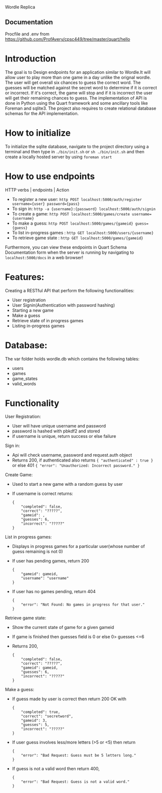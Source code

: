 Wordle Replica

## Documentation
Procfile and .env from https://github.com/ProfAvery/cpsc449/tree/master/quart/hello

# Introduction
The goal is to Design endpoints for an application similar to Wordle.It will allow user to play more than one game in a day unlike the orignal wordle. The user will get overall six chances to guess the correct word. The guesses will be matched against the secret word to determine if it is correct or incorrect. If it's correct, the game will stop and if it is incorrect the user will get their remaining chances to guess.
The implementation of API is done in Python using the Quart framework and some ancillary tools like Foreman and sqlite3. The project also requires to create relational database schemas for the API implementation.

# How to initialize
To initialize the sqlite database, navigate to the project directory using a terminal and then type in `./bin/init.sh` or `sh ./bin/init.sh` and then create a locally hosted server by using `foreman start`

# How to use endpoints
  HTTP verbs | endpoints | Action 

- To register a new user: `http POST localhost:5000/auth/register username={user} password={pass}`
- To sign in: `http -a {username}:{password} localhost:5000/auth/signin`
- To create a game: `http POST localhost:5000/games/create username={username}`
- To make a guess: `http POST localhost:5000/games/{gameid} guess={guess}`  
- To list in-progress games : `http GET localhost:5000/users/{username}`
- To retrieve game state : `http GET localhost:5000/games/{gameid}`

Furthermore, you can view these endpoints in Quart Schema Documentation form when the server is running by navigating to `localhost:5000/docs` in a web browser!

 # Features:
 Creating a RESTful API that perform the following functionalities:

 - User registration
 - User Signin(Authentication with password hashing)
 - Starting a new game
 - Make a guess
 - Retrieve state of in progress games
 - Listing in-progress games

# Database:
The var folder holds wordle.db which contains the following tables:
- users
- games
- game_states
- valid_words

# Functionality
 User Registration:
 * User will have unique username and password
 * password is hashed with pbkdf2 and stored
 * if username is unique, return success or else failure

 Sign in:
 * Api will check username, password and request.auth object
 * Returns 200, if authenticated also returns `{ "authenticated" : true }` or else 401 `{ "error": "Unauthorized: Incorrect password." }`

 Create Game:
 * Used to start a new game with a random guess by user
 * If username is correct returns:
 
    ```
    {
        "completed": false,
        "correct": "?????",
        "gameid": ,
        "guesses": 6,
        "incorrect": "?????"
    }
    ```

List in progress games:
* Displays in progress games for a particular user(whose number of guess remaining is not 0)
* If user has pending games, return 200 
    
    ```
    {
        "gameid": gameid,
        "username": "username"
    }
    ```

* If user has no games pending, return 404 

    ```
    {
        "error": "Not Found: No games in progress for that user."
    }
    ```

Retrieve game state:
* Show the current state of game for a given gameid
* If game is finished then guesses field is 0 or else 0> guesses <=6
* Returns 200, 

    ``` 
    { 
        "completed": false,
        "correct": "?????",
        "gameid": gameid,
        "guesses": 6,
        "incorrect": "?????"
    }
    ```

Make a guess:
* If guess made by user is correct then return 200 OK with 

    ```
    {
        "completed": true,
        "correct": "secretword",
        "gameid": 3,
        "guesses": 5,
        "incorrect": "?????"
    }
    ```

* If user guess involves less/more letters (>5 or <5) then return

    ```
    {
        "error": "Bad Request: Guess must be 5 letters long."
    }
    ```

* If guess is not a valid word then return 400, 
    ```
    {
        "error": "Bad Request: Guess is not a valid word."
    }
    ```








 

